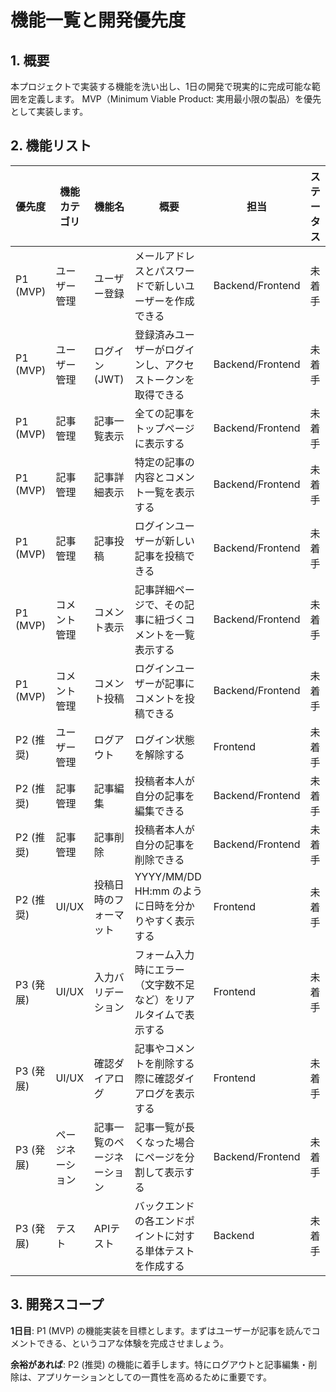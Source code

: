 # 機能一覧と開発優先度

## 1. 概要

本プロジェクトで実装する機能を洗い出し、1日の開発で現実的に完成可能な範囲を定義します。
MVP（Minimum Viable Product: 実用最小限の製品）を優先として実装します。

## 2. 機能リスト

| 優先度 | 機能カテゴリ | 機能名 | 概要 | 担当 | ステータス |
|---|---|---|---|---|---|
| P1 (MVP) | ユーザー管理 | ユーザー登録 | メールアドレスとパスワードで新しいユーザーを作成できる | Backend/Frontend | 未着手 |
| P1 (MVP) | ユーザー管理 | ログイン (JWT) | 登録済みユーザーがログインし、アクセストークンを取得できる | Backend/Frontend | 未着手 |
| P1 (MVP) | 記事管理 | 記事一覧表示 | 全ての記事をトップページに表示する | Backend/Frontend | 未着手 |
| P1 (MVP) | 記事管理 | 記事詳細表示 | 特定の記事の内容とコメント一覧を表示する | Backend/Frontend | 未着手 |
| P1 (MVP) | 記事管理 | 記事投稿 | ログインユーザーが新しい記事を投稿できる | Backend/Frontend | 未着手 |
| P1 (MVP) | コメント管理 | コメント表示 | 記事詳細ページで、その記事に紐づくコメントを一覧表示する | Backend/Frontend | 未着手 |
| P1 (MVP) | コメント管理 | コメント投稿 | ログインユーザーが記事にコメントを投稿できる | Backend/Frontend | 未着手 |
| P2 (推奨) | ユーザー管理 | ログアウト | ログイン状態を解除する | Frontend | 未着手 |
| P2 (推奨) | 記事管理 | 記事編集 | 投稿者本人が自分の記事を編集できる | Backend/Frontend | 未着手 |
| P2 (推奨) | 記事管理 | 記事削除 | 投稿者本人が自分の記事を削除できる | Backend/Frontend | 未着手 |
| P2 (推奨) | UI/UX | 投稿日時のフォーマット | YYYY/MM/DD HH:mm のように日時を分かりやすく表示する | Frontend | 未着手 |
| P3 (発展) | UI/UX | 入力バリデーション | フォーム入力時にエラー（文字数不足など）をリアルタイムで表示する | Frontend | 未着手 |
| P3 (発展) | UI/UX | 確認ダイアログ | 記事やコメントを削除する際に確認ダイアログを表示する | Frontend | 未着手 |
| P3 (発展) | ページネーション | 記事一覧のページネーション | 記事一覧が長くなった場合にページを分割して表示する | Backend/Frontend | 未着手 |
| P3 (発展) | テスト | APIテスト | バックエンドの各エンドポイントに対する単体テストを作成する | Backend | 未着手 |

## 3. 開発スコープ

**1日目**: P1 (MVP) の機能実装を目標とします。まずはユーザーが記事を読んでコメントできる、というコアな体験を完成させましょう。

**余裕があれば**: P2 (推奨) の機能に着手します。特にログアウトと記事編集・削除は、アプリケーションとしての一貫性を高めるために重要です。
